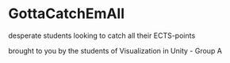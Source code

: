 # GottaCatchEmAll
desperate students looking to catch all their ECTS-points

brought to you by the students of Visualization in Unity - Group A
